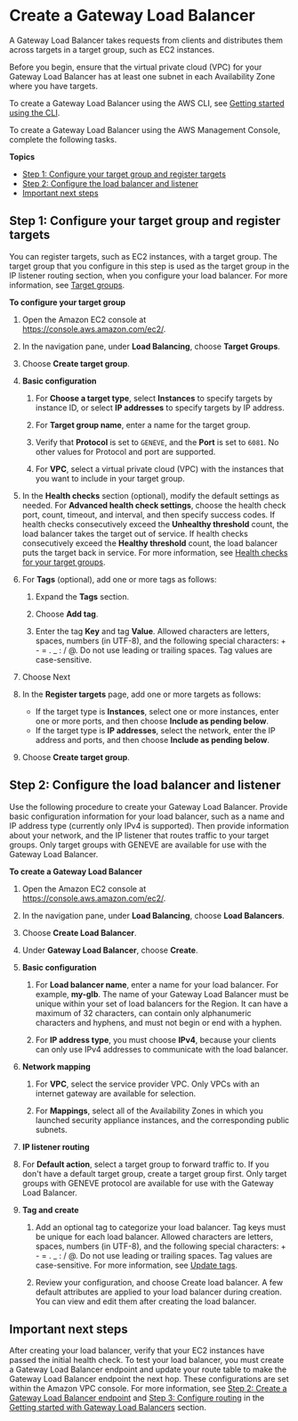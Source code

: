 # Create a Gateway Load Balancer<a name="create-load-balancer"></a>

A Gateway Load Balancer takes requests from clients and distributes them across targets in a target group, such as EC2 instances\.

Before you begin, ensure that the virtual private cloud \(VPC\) for your Gateway Load Balancer has at least one subnet in each Availability Zone where you have targets\.

To create a Gateway Load Balancer using the AWS CLI, see [Getting started using the CLI](getting-started-cli.md)\.

To create a Gateway Load Balancer using the AWS Management Console, complete the following tasks\.

**Topics**
+ [Step 1: Configure your target group and register targets](#configure-target-group)
+ [Step 2: Configure the load balancer and listener](#configure-load-balancer)
+ [Important next steps](#important-next-steps)

## Step 1: Configure your target group and register targets<a name="configure-target-group"></a>

You can register targets, such as EC2 instances, with a target group\. The target group that you configure in this step is used as the target group in the lP listener routing section, when you configure your load balancer\. For more information, see [Target groups](target-groups.md)\.

**To configure your target group**

1. Open the Amazon EC2 console at [https://console\.aws\.amazon\.com/ec2/](https://console.aws.amazon.com/ec2/)\.

1. In the navigation pane, under **Load Balancing**, choose **Target Groups**\.

1. Choose **Create target group**\.

1. **Basic configuration**

   1. For **Choose a target type**, select **Instances** to specify targets by instance ID, or select **IP addresses** to specify targets by IP address\.

   1. For **Target group name**, enter a name for the target group\.

   1. Verify that **Protocol** is set to `GENEVE`, and the **Port** is set to `6081`\. No other values for Protocol and port are supported\.

   1. For **VPC**, select a virtual private cloud \(VPC\) with the instances that you want to include in your target group\.

1. In the **Health checks** section \(optional\), modify the default settings as needed\. For **Advanced health check settings**, choose the health check port, count, timeout, and interval, and then specify success codes\. If health checks consecutively exceed the **Unhealthy threshold** count, the load balancer takes the target out of service\. If health checks consecutively exceed the **Healthy threshold** count, the load balancer puts the target back in service\. For more information, see [Health checks for your target groups](health-checks.md)\.

1. For **Tags** \(optional\), add one or more tags as follows:

   1. Expand the **Tags** section\.

   1. Choose **Add tag**\.

   1. Enter the tag **Key** and tag **Value**\. Allowed characters are letters, spaces, numbers \(in UTF\-8\), and the following special characters: \+ \- = \. \_ : / @\. Do not use leading or trailing spaces\. Tag values are case\-sensitive\.

1. Choose Next

1. In the **Register targets** page, add one or more targets as follows:
   + If the target type is **Instances**, select one or more instances, enter one or more ports, and then choose **Include as pending below**\.
   + If the target type is **IP addresses**, select the network, enter the IP address and ports, and then choose **Include as pending below**\.

1. Choose **Create target group**\.

## Step 2: Configure the load balancer and listener<a name="configure-load-balancer"></a>

Use the following procedure to create your Gateway Load Balancer\. Provide basic configuration information for your load balancer, such as a name and IP address type \(currently only IPv4 is supported\)\. Then provide information about your network, and the IP listener that routes traffic to your target groups\. Only target groups with GENEVE are available for use with the Gateway Load Balancer\.

**To create a Gateway Load Balancer**

1. Open the Amazon EC2 console at [https://console\.aws\.amazon\.com/ec2/](https://console.aws.amazon.com/ec2/)\.

1. In the navigation pane, under **Load Balancing**, choose **Load Balancers**\.

1. Choose **Create Load Balancer**\.

1. Under **Gateway Load Balancer**, choose **Create**\.

1. **Basic configuration**

   1. For **Load balancer name**, enter a name for your load balancer\. For example, **my\-glb**\. The name of your Gateway Load Balancer must be unique within your set of load balancers for the Region\. It can have a maximum of 32 characters, can contain only alphanumeric characters and hyphens, and must not begin or end with a hyphen\.

   1. For **IP address type**, you must choose **IPv4**, because your clients can only use IPv4 addresses to communicate with the load balancer\.

1. **Network mapping**

   1. For **VPC**, select the service provider VPC\. Only VPCs with an internet gateway are available for selection\.

   1. For **Mappings**, select all of the Availability Zones in which you launched security appliance instances, and the corresponding public subnets\.

1. **IP listener routing**

1. For **Default action**, select a target group to forward traffic to\. If you don't have a default target group, create a target group first\. Only target groups with GENEVE protocol are available for use with the Gateway Load Balancer\.

1. **Tag and create**

   1. Add an optional tag to categorize your load balancer\. Tag keys must be unique for each load balancer\. Allowed characters are letters, spaces, numbers \(in UTF\-8\), and the following special characters: \+ \- = \. \_ : / @\. Do not use leading or trailing spaces\. Tag values are case\-sensitive\. For more information, see [Update tags](tag-load-balancer.md)\.

   1. Review your configuration, and choose Create load balancer\. A few default attributes are applied to your load balancer during creation\. You can view and edit them after creating the load balancer\. 

## Important next steps<a name="important-next-steps"></a>

After creating your load balancer, verify that your EC2 instances have passed the initial health check\. To test your load balancer, you must create a Gateway Load Balancer endpoint and update your route table to make the Gateway Load Balancer endpoint the next hop\. These configurations are set within the Amazon VPC console\. For more information, see [Step 2: Create a Gateway Load Balancer endpoint](getting-started.md#create-endpoint) and [Step 3: Configure routing](getting-started.md#configure-routing) in the [Getting started with Gateway Load Balancers](getting-started.md) section\.